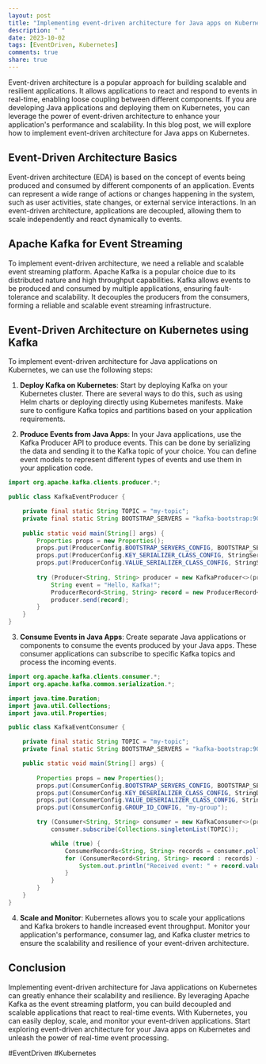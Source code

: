 ```yaml
---
layout: post
title: "Implementing event-driven architecture for Java apps on Kubernetes"
description: " "
date: 2023-10-02
tags: [EventDriven, Kubernetes]
comments: true
share: true
---
```


Event-driven architecture is a popular approach for building scalable and resilient applications. It allows applications to react and respond to events in real-time, enabling loose coupling between different components. If you are developing Java applications and deploying them on Kubernetes, you can leverage the power of event-driven architecture to enhance your application's performance and scalability. In this blog post, we will explore how to implement event-driven architecture for Java apps on Kubernetes.

## Event-Driven Architecture Basics

Event-driven architecture (EDA) is based on the concept of events being produced and consumed by different components of an application. Events can represent a wide range of actions or changes happening in the system, such as user activities, state changes, or external service interactions. In an event-driven architecture, applications are decoupled, allowing them to scale independently and react dynamically to events.

## Apache Kafka for Event Streaming

To implement event-driven architecture, we need a reliable and scalable event streaming platform. Apache Kafka is a popular choice due to its distributed nature and high throughput capabilities. Kafka allows events to be produced and consumed by multiple applications, ensuring fault-tolerance and scalability. It decouples the producers from the consumers, forming a reliable and scalable event streaming infrastructure.

## Event-Driven Architecture on Kubernetes using Kafka

To implement event-driven architecture for Java applications on Kubernetes, we can use the following steps:

1. **Deploy Kafka on Kubernetes**: Start by deploying Kafka on your Kubernetes cluster. There are several ways to do this, such as using Helm charts or deploying directly using Kubernetes manifests. Make sure to configure Kafka topics and partitions based on your application requirements.

2. **Produce Events from Java Apps**: In your Java applications, use the Kafka Producer API to produce events. This can be done by serializing the data and sending it to the Kafka topic of your choice. You can define event models to represent different types of events and use them in your application code.

```java
import org.apache.kafka.clients.producer.*;

public class KafkaEventProducer {

    private final static String TOPIC = "my-topic";
    private final static String BOOTSTRAP_SERVERS = "kafka-bootstrap:9092";
    
    public static void main(String[] args) {
        Properties props = new Properties();
        props.put(ProducerConfig.BOOTSTRAP_SERVERS_CONFIG, BOOTSTRAP_SERVERS);
        props.put(ProducerConfig.KEY_SERIALIZER_CLASS_CONFIG, StringSerializer.class.getName());
        props.put(ProducerConfig.VALUE_SERIALIZER_CLASS_CONFIG, StringSerializer.class.getName());
        
        try (Producer<String, String> producer = new KafkaProducer<>(props)) {
            String event = "Hello, Kafka!";
            ProducerRecord<String, String> record = new ProducerRecord<>(TOPIC, event);
            producer.send(record);
        }
    }
}
```

3. **Consume Events in Java Apps**: Create separate Java applications or components to consume the events produced by your Java apps. These consumer applications can subscribe to specific Kafka topics and process the incoming events.

```java
import org.apache.kafka.clients.consumer.*;
import org.apache.kafka.common.serialization.*;

import java.time.Duration;
import java.util.Collections;
import java.util.Properties;

public class KafkaEventConsumer {

    private final static String TOPIC = "my-topic";
    private final static String BOOTSTRAP_SERVERS = "kafka-bootstrap:9092";

    public static void main(String[] args) {
        
        Properties props = new Properties();
        props.put(ConsumerConfig.BOOTSTRAP_SERVERS_CONFIG, BOOTSTRAP_SERVERS);
        props.put(ConsumerConfig.KEY_DESERIALIZER_CLASS_CONFIG, StringDeserializer.class.getName());
        props.put(ConsumerConfig.VALUE_DESERIALIZER_CLASS_CONFIG, StringDeserializer.class.getName());
        props.put(ConsumerConfig.GROUP_ID_CONFIG, "my-group");

        try (Consumer<String, String> consumer = new KafkaConsumer<>(props)) {
            consumer.subscribe(Collections.singletonList(TOPIC));

            while (true) {
                ConsumerRecords<String, String> records = consumer.poll(Duration.ofMillis(100));
                for (ConsumerRecord<String, String> record : records) {
                    System.out.println("Received event: " + record.value());
                }
            }
        }
    }
}
```

4. **Scale and Monitor**: Kubernetes allows you to scale your applications and Kafka brokers to handle increased event throughput. Monitor your application's performance, consumer lag, and Kafka cluster metrics to ensure the scalability and resilience of your event-driven architecture.

## Conclusion

Implementing event-driven architecture for Java applications on Kubernetes can greatly enhance their scalability and resilience. By leveraging Apache Kafka as the event streaming platform, you can build decoupled and scalable applications that react to real-time events. With Kubernetes, you can easily deploy, scale, and monitor your event-driven applications. Start exploring event-driven architecture for your Java apps on Kubernetes and unleash the power of real-time event processing.

#EventDriven #Kubernetes